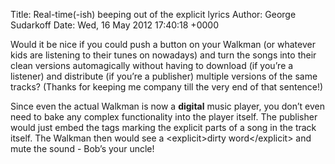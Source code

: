 Title: Real-time(-ish) beeping out of the explicit lyrics
Author: George Sudarkoff
Date: Wed, 16 May 2012 17:40:18 +0000

Would it be nice if you could push a button on your Walkman (or whatever
kids are listening to their tunes on nowadays) and turn the songs into
their clean versions automagically without having to download (if you’re
a listener) and distribute (if you’re a publisher) multiple versions of
the same tracks? (Thanks for keeping me company till the very end of
that sentence!)

Since even the actual Walkman is now a **digital** music player, you
don’t even need to bake any complex functionality into the player
itself. The publisher would just embed the tags marking the explicit
parts of a song in the track itself. The Walkman then would see a
\<explicit\>dirty word\</explicit\> and mute the sound - Bob’s your
uncle!
